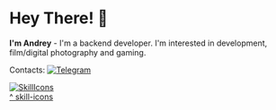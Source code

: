 # Hey There! 👋
**I'm Andrey** - I'm a backend developer. I'm interested in development, film/digital photography and gaming.

Сontacts:
[![Telegram](https://img.shields.io/badge/Telegram-2CA5E0?style=for-the-badge&logo=telegram&logoColor=white)](https://telegram.me/klevtsov_andrey)


[![SkillIcons](https://skillicons.dev/icons?i=py,django,postgres,nginx,docker,git,linux,postman)](https://skillicons.dev)<br/>
[^ skill-icons](https://github.com/tandpfun/skill-icons)

  
